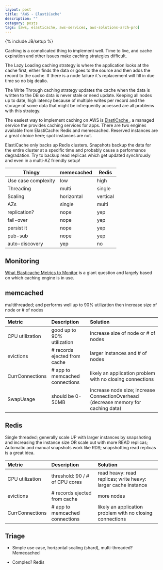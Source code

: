 ```yaml
---
layout: post
title: "AWS - ElastiCache"
description: ""
category: posts
tags: [aws, elasticache, aws-services, aws-solutions-arch-pro]
---
```

{% include JB/setup %}

Caching is a complicated thing to implement well. Time to live, and cache expiration and other issues make caching strategies difficult. 

The Lazy Loading caching strategy is where the application looks at the cache first, either finds the data or goes to the source and then adds the record to the cache. If there is a node failure it's replacement will fill in due time so no big dealio.

The Write Through caching strategy updates the cache when the data is written to the DB so data is never stale or need update. Keeping all nodes up to date, high latency because of multiple writes per record and the storage of some data that might be infrequently accessed are all problems with this strategy. 

The easiest way to implement caching on AWS is [ElastiCache ](https://aws.amazon.com/elasticache/), a managed service the provides caching services for apps. There are two engines available from ElastiCache: Redis and memecached. Reserved instances are a great choice here; spot instances are not.

ElastiCache only backs up Redis clusters. Snapshots backup the data for the entire cluster at a specific time and probably cause a performance degradation. Try to backup read replicas which get updated synchrously and even in a multi-AZ friendly setup!

| Thingy | memecached | Redis |
|--------|-----------|--------|
| Use case complexity | low | high  |
| Threading | multi  | single |
| Scaling | horizontal | vertical |
| AZs  | single | multi  |
| replication? | nope | yep |
| fail-over | nope | yep |
| persist it | nope | yep |
| pub-sub | nope | yep |
| auto-discovery | yep | no |

## Monitoring

[What Elasticache Metrics to Monitor](http://docs.aws.amazon.com/AmazonElastiCache/latest/UserGuide/CacheMetrics.WhichShouldIMonitor.html) is a giant question and largely based on which caching engine is in use. 

## memcached

multithreaded; and performs well up to 90% utilization then increase size of node or # of nodes

| **Metric**  | **Description**  | **Solution**  |
|:-----------------------------------------|:--------------------------------------------------------|:----------------------| 
|CPU utilization | good up to 90% utilization | increase size of node or # of nodes |
| evictions | # records ejected from cache | larger instances and # of nodes |
| CurrConnections | # app to memcached connections | likely an application problem with no closing connections |
| SwapUsage | should be 0-50MB |  increase node size; increase ConnectionOverhead (decrease memory for caching data) |

## Redis

Single threaded; generally scale UP with larger instances by snapshoting and increasing the instance size OR scale out with more READ replicas; Automatic and manual snapshots work like RDS; snapshotting read replicas is a great idea.

| **Metric**  | **Description**  |**Solution**  |
|:-----------------------------------------|:--------------------------------------------------------|:----------------------| 
| CPU utilization | threshold: 90 / # of CPU cores| read heavy: read replicas; write heavy: larger cache instance | 
| evictions | # records ejected from cache | more nodes |
| CurrConnections | # app to memcached connections| likely an application problem with no closing connections |

## Triage

- Simple use case, horizontal scaling (shard), multi-threaded? Memecached

- Complex? Redis

